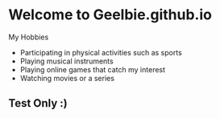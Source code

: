 # Welcome to Geelbie.github.io

My Hobbies
- Participating in physical activities such as sports
- Playing musical instruments
- Playing online games that catch my interest
- Watching movies or a series

## Test Only :)
